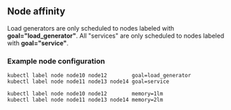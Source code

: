 ## Node affinity

Load generators are only scheduled to nodes labeled with **goal="load_generator"**.
All "services" are only scheduled to nodes labeled with **goal="service"**.

### Example node configuration

```
kubectl label node node10 node12        goal=load_generator
kubectl label node node11 node13 node14 goal=service

kubectl label node node10 node12        memory=1lm
kubectl label node node11 node13 node14 memory=2lm
```



